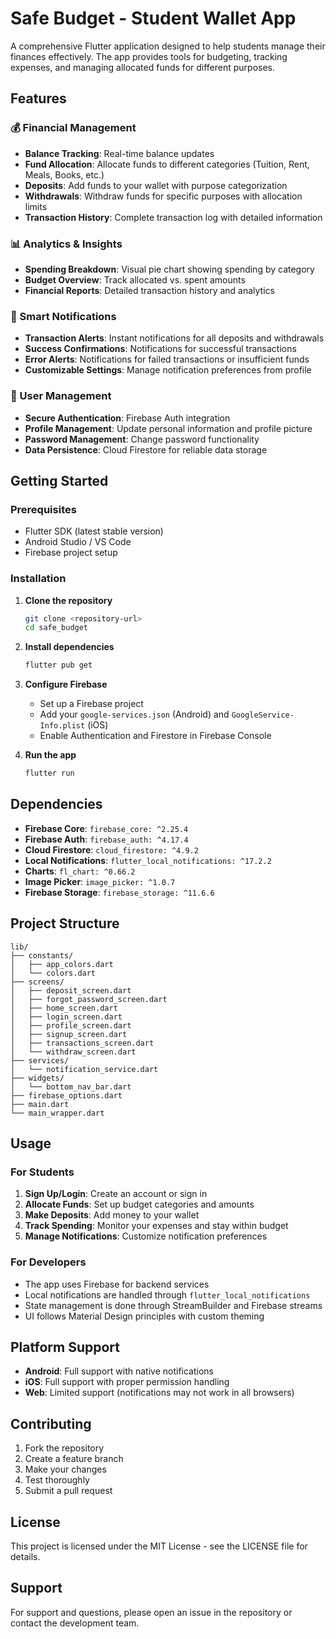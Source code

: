 # Safe Budget - Student Wallet App

A comprehensive Flutter application designed to help students manage their finances effectively. The app provides tools for budgeting, tracking expenses, and managing allocated funds for different purposes.

## Features

### 💰 Financial Management
- **Balance Tracking**: Real-time balance updates
- **Fund Allocation**: Allocate funds to different categories (Tuition, Rent, Meals, Books, etc.)
- **Deposits**: Add funds to your wallet with purpose categorization
- **Withdrawals**: Withdraw funds for specific purposes with allocation limits
- **Transaction History**: Complete transaction log with detailed information

### 📊 Analytics & Insights
- **Spending Breakdown**: Visual pie chart showing spending by category
- **Budget Overview**: Track allocated vs. spent amounts
- **Financial Reports**: Detailed transaction history and analytics

### 🔔 Smart Notifications
- **Transaction Alerts**: Instant notifications for all deposits and withdrawals
- **Success Confirmations**: Notifications for successful transactions
- **Error Alerts**: Notifications for failed transactions or insufficient funds
- **Customizable Settings**: Manage notification preferences from profile

### 👤 User Management
- **Secure Authentication**: Firebase Auth integration
- **Profile Management**: Update personal information and profile picture
- **Password Management**: Change password functionality
- **Data Persistence**: Cloud Firestore for reliable data storage

## Getting Started

### Prerequisites
- Flutter SDK (latest stable version)
- Android Studio / VS Code
- Firebase project setup

### Installation

1. **Clone the repository**
   ```bash
   git clone <repository-url>
   cd safe_budget
   ```

2. **Install dependencies**
   ```bash
   flutter pub get
   ```

3. **Configure Firebase**
   - Set up a Firebase project
   - Add your `google-services.json` (Android) and `GoogleService-Info.plist` (iOS)
   - Enable Authentication and Firestore in Firebase Console

4. **Run the app**
   ```bash
   flutter run
   ```

## Dependencies

- **Firebase Core**: `firebase_core: ^2.25.4`
- **Firebase Auth**: `firebase_auth: ^4.17.4`
- **Cloud Firestore**: `cloud_firestore: ^4.9.2`
- **Local Notifications**: `flutter_local_notifications: ^17.2.2`
- **Charts**: `fl_chart: ^0.66.2`
- **Image Picker**: `image_picker: ^1.0.7`
- **Firebase Storage**: `firebase_storage: ^11.6.6`

## Project Structure

```
lib/
├── constants/
│   ├── app_colors.dart
│   └── colors.dart
├── screens/
│   ├── deposit_screen.dart
│   ├── forgot_password_screen.dart
│   ├── home_screen.dart
│   ├── login_screen.dart
│   ├── profile_screen.dart
│   ├── signup_screen.dart
│   ├── transactions_screen.dart
│   └── withdraw_screen.dart
├── services/
│   └── notification_service.dart
├── widgets/
│   └── bottom_nav_bar.dart
├── firebase_options.dart
├── main.dart
└── main_wrapper.dart
```

## Usage

### For Students
1. **Sign Up/Login**: Create an account or sign in
2. **Allocate Funds**: Set up budget categories and amounts
3. **Make Deposits**: Add money to your wallet
4. **Track Spending**: Monitor your expenses and stay within budget
5. **Manage Notifications**: Customize notification preferences

### For Developers
- The app uses Firebase for backend services
- Local notifications are handled through `flutter_local_notifications`
- State management is done through StreamBuilder and Firebase streams
- UI follows Material Design principles with custom theming

## Platform Support

- **Android**: Full support with native notifications
- **iOS**: Full support with proper permission handling
- **Web**: Limited support (notifications may not work in all browsers)

## Contributing

1. Fork the repository
2. Create a feature branch
3. Make your changes
4. Test thoroughly
5. Submit a pull request

## License

This project is licensed under the MIT License - see the LICENSE file for details.

## Support

For support and questions, please open an issue in the repository or contact the development team.
